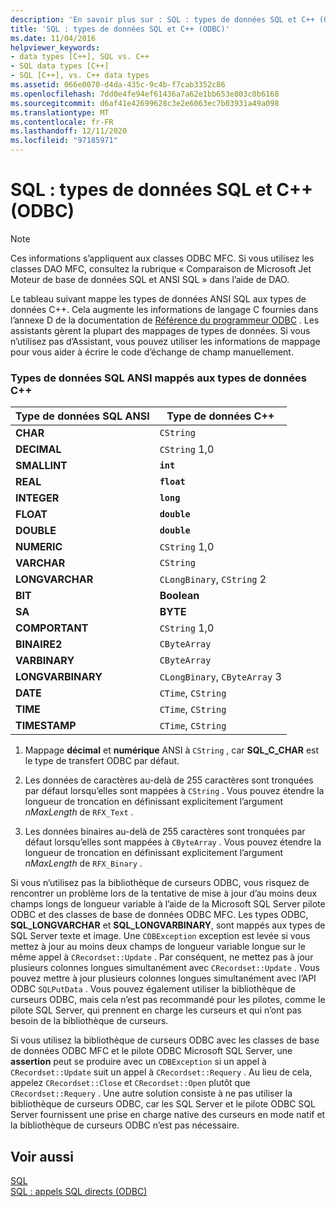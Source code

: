 ```yaml
---
description: 'En savoir plus sur : SQL : types de données SQL et C++ (ODBC)'
title: 'SQL : types de données SQL et C++ (ODBC)'
ms.date: 11/04/2016
helpviewer_keywords:
- data types [C++], SQL vs. C++
- SQL data types [C++]
- SQL [C++], vs. C++ data types
ms.assetid: 066e0070-d4da-435c-9c4b-f7cab3352c86
ms.openlocfilehash: 7dd0e4fe94ef61436a7a62e1bb653e803c0b6168
ms.sourcegitcommit: d6af41e42699628c3e2e6063ec7b03931a49a098
ms.translationtype: MT
ms.contentlocale: fr-FR
ms.lasthandoff: 12/11/2020
ms.locfileid: "97185971"
---
```

# <a name="sql-sql-and-c-data-types-odbc"></a>SQL : types de données SQL et C++ (ODBC)

> [!NOTE]
> Ces informations s’appliquent aux classes ODBC MFC. Si vous utilisez les classes DAO MFC, consultez la rubrique « Comparaison de Microsoft Jet Moteur de base de données SQL et ANSI SQL » dans l’aide de DAO.

Le tableau suivant mappe les types de données ANSI SQL aux types de données C++. Cela augmente les informations de langage C fournies dans l’annexe D de la documentation de [Référence du programmeur ODBC](/sql/odbc/reference/odbc-programmer-s-reference) . Les assistants gèrent la plupart des mappages de types de données. Si vous n’utilisez pas d’Assistant, vous pouvez utiliser les informations de mappage pour vous aider à écrire le code d’échange de champ manuellement.

### <a name="ansi-sql-data-types-mapped-to-c-data-types"></a>Types de données SQL ANSI mappés aux types de données C++

|Type de données SQL ANSI|Type de données C++|
|------------------------|---------------------|
|**CHAR**|`CString`|
|**DECIMAL**|`CString` 1,0|
|**SMALLINT**|**`int`**|
|**REAL**|**`float`**|
|**INTEGER**|**`long`**|
|**FLOAT**|**`double`**|
|**DOUBLE**|**`double`**|
|**NUMERIC**|`CString` 1,0|
|**VARCHAR**|`CString`|
|**LONGVARCHAR**|`CLongBinary`, `CString` 2|
|**BIT**|**Boolean**|
|**SA**|**BYTE**|
|**COMPORTANT**|`CString` 1,0|
|**BINAIRE2**|`CByteArray`|
|**VARBINARY**|`CByteArray`|
|**LONGVARBINARY**|`CLongBinary`, `CByteArray` 3|
|**DATE**|`CTime`, `CString`|
|**TIME**|`CTime`, `CString`|
|**TIMESTAMP**|`CTime`, `CString`|

1. Mappage **décimal** et **numérique** ANSI à `CString` , car **SQL_C_CHAR** est le type de transfert ODBC par défaut.

2. Les données de caractères au-delà de 255 caractères sont tronquées par défaut lorsqu’elles sont mappées à `CString` . Vous pouvez étendre la longueur de troncation en définissant explicitement l’argument *nMaxLength* de `RFX_Text` .

3. Les données binaires au-delà de 255 caractères sont tronquées par défaut lorsqu’elles sont mappées à `CByteArray` . Vous pouvez étendre la longueur de troncation en définissant explicitement l’argument *nMaxLength* de `RFX_Binary` .

Si vous n’utilisez pas la bibliothèque de curseurs ODBC, vous risquez de rencontrer un problème lors de la tentative de mise à jour d’au moins deux champs longs de longueur variable à l’aide de la Microsoft SQL Server pilote ODBC et des classes de base de données ODBC MFC. Les types ODBC, **SQL_LONGVARCHAR** et **SQL_LONGVARBINARY**, sont mappés aux types de SQL Server texte et image. Une `CDBException` exception est levée si vous mettez à jour au moins deux champs de longueur variable longue sur le même appel à `CRecordset::Update` . Par conséquent, ne mettez pas à jour plusieurs colonnes longues simultanément avec `CRecordset::Update` . Vous pouvez mettre à jour plusieurs colonnes longues simultanément avec l’API ODBC `SQLPutData` . Vous pouvez également utiliser la bibliothèque de curseurs ODBC, mais cela n’est pas recommandé pour les pilotes, comme le pilote SQL Server, qui prennent en charge les curseurs et qui n’ont pas besoin de la bibliothèque de curseurs.

Si vous utilisez la bibliothèque de curseurs ODBC avec les classes de base de données ODBC MFC et le pilote ODBC Microsoft SQL Server, une **assertion** peut se produire avec un `CDBException` si un appel à `CRecordset::Update` suit un appel à `CRecordset::Requery` . Au lieu de cela, appelez `CRecordset::Close` et `CRecordset::Open` plutôt que `CRecordset::Requery` . Une autre solution consiste à ne pas utiliser la bibliothèque de curseurs ODBC, car les SQL Server et le pilote ODBC SQL Server fournissent une prise en charge native des curseurs en mode natif et la bibliothèque de curseurs ODBC n’est pas nécessaire.

## <a name="see-also"></a>Voir aussi

[SQL](../../data/odbc/sql.md)<br/>
[SQL : appels SQL directs (ODBC)](../../data/odbc/sql-making-direct-sql-calls-odbc.md)
